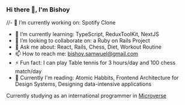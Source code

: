 ### Hi there 👋, I'm Bishoy 

//- 🔭 I’m currently working on: Spotify Clone
- 🌱 I’m currently learning: TypeScript, ReduxToolKit, NextJS
- 👯 I’m looking to collaborate on: a Ruby on Rails Project
- 💬 Ask me about: React, Rails, Chess, Diet, Workout Routine
- 📫 How to reach me: bishoy.samwuel@gmail.com
- ⚡ Fun fact: I can play Table tennis for 3 hours/day and 100 chess match/day
- 📖 Currently I'm reading: Atomic Habbits, Frontend Architecture for Design Systems,  Designing data-intensive applications


Currently studying as an international programmer in [Microverse](https://www.microverse.org/?grsf=fds6ce)
